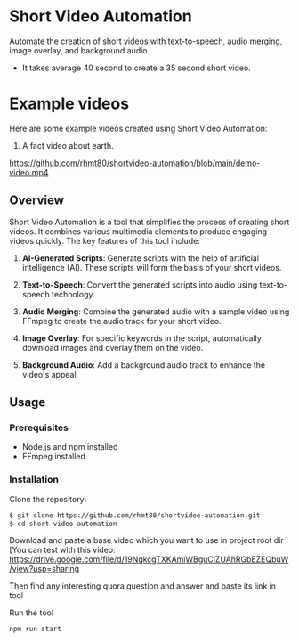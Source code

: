 # Short Video Automation

Automate the creation of short videos with text-to-speech, audio merging, image overlay, and background audio.
- It takes average 40 second to create a 35 second short video.


# Example videos
Here are some example videos created using Short Video Automation:

1. A fact video about earth.

https://github.com/rhmt80/shortvideo-automation/blob/main/demo-video.mp4


## Overview

Short Video Automation is a tool that simplifies the process of creating short videos. It combines various multimedia elements to produce engaging videos quickly. The key features of this tool include:

1. **AI-Generated Scripts**: Generate scripts with the help of artificial intelligence (AI). These scripts will form the basis of your short videos.

2. **Text-to-Speech**: Convert the generated scripts into audio using text-to-speech technology.

3. **Audio Merging**: Combine the generated audio with a sample video using FFmpeg to create the audio track for your short video.

4. **Image Overlay**: For specific keywords in the script, automatically download images and overlay them on the video.

5. **Background Audio**: Add a background audio track to enhance the video's appeal.

## Usage

### Prerequisites

- Node.js and npm installed
- FFmpeg installed

### Installation

Clone the repository:

```bash
$ git clone https://github.com/rhmt80/shortvideo-automation.git
$ cd short-video-automation
```

Download and paste a base video which you want to use in project root dir
[You can test with this video: https://drive.google.com/file/d/19NqkcgTXKAmiWBguCiZUAhRGbEZEQbuW/view?usp=sharing

Then find any interesting quora question and answer and paste its link in tool

Run the tool
```
npm run start
```

